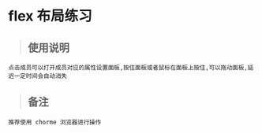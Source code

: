 
# flex 布局练习

>## 使用说明

    点击成员可以打开成员对应的属性设置面板,按住面板或者鼠标在面板上按住,可以拖动面板,延迟一定时间会自动消失
    
>## 备注

    推荐使用 chorme 浏览器进行操作
   
